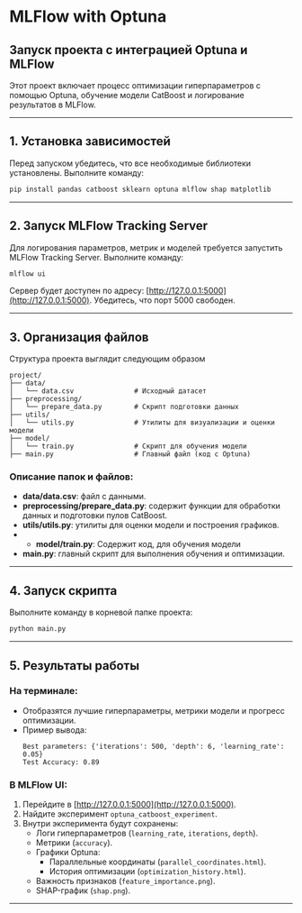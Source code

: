# MLFlow with Optuna

## Запуск проекта с интеграцией Optuna и MLFlow

Этот проект включает процесс оптимизации гиперпараметров с помощью Optuna, обучение модели CatBoost и логирование результатов в MLFlow.

---

## 1. Установка зависимостей

Перед запуском убедитесь, что все необходимые библиотеки установлены. Выполните команду:

```bash
pip install pandas catboost sklearn optuna mlflow shap matplotlib
```

---

## 2. Запуск MLFlow Tracking Server

Для логирования параметров, метрик и моделей требуется запустить MLFlow Tracking Server. Выполните команду:

```bash
mlflow ui
```

Сервер будет доступен по адресу: [http://127.0.0.1:5000](http://127.0.0.1:5000). Убедитесь, что порт 5000 свободен.

---

## 3. Организация файлов

Структура проекта выглядит следующим образом

```
project/
├── data/
│   └── data.csv               # Исходный датасет
├── preprocessing/
│   └── prepare_data.py        # Скрипт подготовки данных
├── utils/
│   └── utils.py               # Утилиты для визуализации и оценки модели
├── model/
│   └── train.py               # Скрипт для обучения модели
├── main.py                    # Главный файл (код с Optuna)
```

### Описание папок и файлов:
- **data/data.csv**: файл с данными.
- **preprocessing/prepare_data.py**: содержит функции для обработки данных и подготовки пулов CatBoost.
- **utils/utils.py**: утилиты для оценки модели и построения графиков.
- - **model/train.py**: Содержит код, для обучения модели
- **main.py**: главный скрипт для выполнения обучения и оптимизации.

---

## 4. Запуск скрипта

Выполните команду в корневой папке проекта:

```bash
python main.py
```

---

## 5. Результаты работы

### На терминале:
- Отобразятся лучшие гиперпараметры, метрики модели и прогресс оптимизации.
- Пример вывода:
  ```
  Best parameters: {'iterations': 500, 'depth': 6, 'learning_rate': 0.05}
  Test Accuracy: 0.89
  ```

### В MLFlow UI:
1. Перейдите в [http://127.0.0.1:5000](http://127.0.0.1:5000).
2. Найдите эксперимент `optuna_catboost_experiment`.
3. Внутри эксперимента будут сохранены:
   - Логи гиперпараметров (`learning_rate`, `iterations`, `depth`).
   - Метрики (`accuracy`).
   - Графики Optuna:
     - Параллельные координаты (`parallel_coordinates.html`).
     - История оптимизации (`optimization_history.html`).
   - Важность признаков (`feature_importance.png`).
   - SHAP-график (`shap.png`).

---
